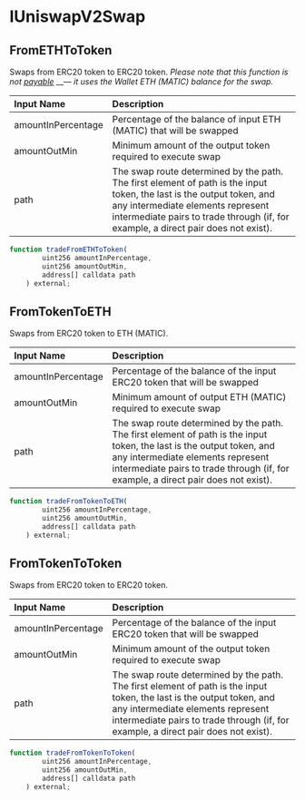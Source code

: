 # IUniswapV2Swap

## FromETHToToken

Swaps from ERC20 token to ERC20 token. _Please note that this function is not_ [_payable_](https://docs.soliditylang.org/en/v0.8.7/cheatsheet.html?highlight=payable#modifiers) __— _it uses the Wallet ETH \(MATIC\) balance for the swap._

| Input Name | Description |
| :--- | :--- |
| amountInPercentage | Percentage of the balance of input ETH \(MATIC\) that will be swapped |
| amountOutMin | Minimum amount of the output token required to execute swap |
| path | The swap route determined by the path. The first element of path is the input token, the last is the output token, and any intermediate elements represent intermediate pairs to trade through \(if, for example, a direct pair does not exist\). |

```javascript
function tradeFromETHToToken(
        uint256 amountInPercentage,
        uint256 amountOutMin,
        address[] calldata path
    ) external;
```

## FromTokenToETH

Swaps from ERC20 token to ETH \(MATIC\).

| Input Name | Description |
| :--- | :--- |
| amountInPercentage | Percentage of the balance of the input ERC20 token that will be swapped |
| amountOutMin | Minimum amount of output ETH \(MATIC\) required to execute swap |
| path | The swap route determined by the path. The first element of path is the input token, the last is the output token, and any intermediate elements represent intermediate pairs to trade through \(if, for example, a direct pair does not exist\). |

```javascript
function tradeFromTokenToETH(
        uint256 amountInPercentage,
        uint256 amountOutMin,
        address[] calldata path
    ) external;
```

## FromTokenToToken

Swaps from ERC20 token to ERC20 token.

| Input Name | Description |
| :--- | :--- |
| amountInPercentage | Percentage of the balance of the input ERC20 token that will be swapped |
| amountOutMin | Minimum amount of the output token required to execute swap |
| path | The swap route determined by the path. The first element of path is the input token, the last is the output token, and any intermediate elements represent intermediate pairs to trade through \(if, for example, a direct pair does not exist\). |

```javascript
function tradeFromTokenToToken(
        uint256 amountInPercentage,
        uint256 amountOutMin,
        address[] calldata path
    ) external;
```

